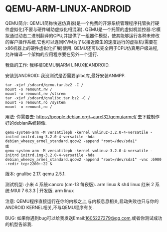 # QEMU-ARM-LINUX-ANDROID
QEMU简介:
  QEMU(简称快速仿真器)是一个免费的开源系统管理程序托管执行硬件虚拟化(不要与硬件辅助虚拟化相混淆).
  QEMU是一个托管的虚拟机监控器:它模拟通过动态二进制翻译的CPU,并提供了一组器件模型，使其能够运行各种未修改的客户操作系统.它也可以连同KVM为了以接近原生的速度运行的虚拟机(需要在x86机器上的硬件虚拟化扩展)使用. QEMU还可以完全用于CPU仿真用户级进程,允许编译一个架构的应用程序要在另外一个运行.

我做的工作:
  我移植QEMU到ARM LINUX和ANDROID.

安装到ANDROID:
  我没测试是否需要glibc库,最好安装ANMPP.

    tar -xjvf /sdcard/qemu.tar.bz2 -C /
    mount -o remount,rw /
    mount -o remount,rw /stsrem
    tar -xjvf /sdcard/gnulibc.tar.bz2 -C /
    mount -o remount,ro /system
    mount -o remount,ro /

用法:
你需要去:
  https://people.debian.org/~aurel32/qemu/armel/
去下载制作好的debian系统镜像.

    qemu-system-arm -M versatilepb -kernel vmlinuz-3.2.0-4-versatile -initrd initrd.img-3.2.0-4-versatile -hda debian_wheezy_armel_standard.qcow2 -append "root=/dev/sda1"
    或
    qemu-system-arm -M versatilepb -kernel vmlinuz-3.2.0-4-versatile -initrd initrd.img-3.2.0-4-versatile -hda debian_wheezy_armel_standard.qcow2 -append "root=/dev/sda1" -vnc :6900 -redir tcp:2200::22 &
版本:
  gnulibc 2.17.
  qemu 2.5.1.
  
测试机型:
  小米 4 系统:cancro (cm-13 每夜版).
  arm linux & sh4 linux
  红米 2 系统:MIUI 7 6.3.3 | 开发版.
  arm linux
  
注意:
  QEMU程序直接运行在你的内核之上,与内核息息相关,启动失败也只与你的ANDROID KERNEL相关,不与QEMU程序有关.

BUG:
  如果你遇到bug可以给我发送Email:1605227279@qq.com,或者你测试成功的机型告诉我.

